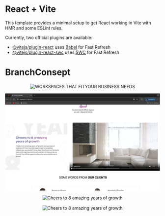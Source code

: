 # React + Vite

This template provides a minimal setup to get React working in Vite with HMR and some ESLint rules.

Currently, two official plugins are available:

- [@vitejs/plugin-react](https://github.com/vitejs/vite-plugin-react/blob/main/packages/plugin-react/README.md) uses [Babel](https://babeljs.io/) for Fast Refresh
- [@vitejs/plugin-react-swc](https://github.com/vitejs/vite-plugin-react-swc) uses [SWC](https://swc.rs/) for Fast Refresh
# BranchConsept

<p align="center"><img src="./src/assets/Adsız2.png" alt="WORKSPACES THAT FITYOUR BUSINESS NEEDS" align="center"><p>

<p align="center"><img src="./src/assets/amazin.png" alt="Cheers to 8 amazing years of growth" align="center"><p>
<p align="center"><img src="./src/assets/Adsız 5.png.png" alt="Cheers to 8 amazing years of growth" align="center"><p>
<p align="center"><img src="./src/assets/Adsız 6.png" alt="Cheers to 8 amazing years of growth" align="center"><p>

